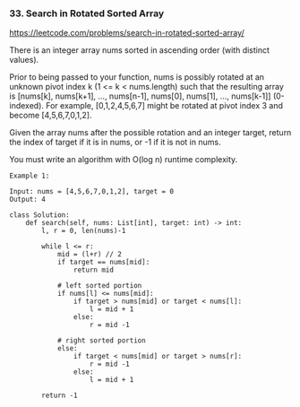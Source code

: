 ### 33. Search in Rotated Sorted Array

https://leetcode.com/problems/search-in-rotated-sorted-array/

There is an integer array nums sorted in ascending order (with distinct values).

Prior to being passed to your function, nums is possibly rotated at an unknown pivot index k (1 <= k < nums.length) such that the resulting array is [nums[k], nums[k+1], ..., nums[n-1], nums[0], nums[1], ..., nums[k-1]] (0-indexed). For example, [0,1,2,4,5,6,7] might be rotated at pivot index 3 and become [4,5,6,7,0,1,2].

Given the array nums after the possible rotation and an integer target, return the index of target if it is in nums, or -1 if it is not in nums.

You must write an algorithm with O(log n) runtime complexity.

```
Example 1:

Input: nums = [4,5,6,7,0,1,2], target = 0
Output: 4
```

```
class Solution:
    def search(self, nums: List[int], target: int) -> int:
        l, r = 0, len(nums)-1
        
        while l <= r:
            mid = (l+r) // 2 
            if target == nums[mid]:
                return mid
            
            # left sorted portion 
            if nums[l] <= nums[mid]:
                if target > nums[mid] or target < nums[l]:
                    l = mid + 1
                else:
                    r = mid -1
            
            # right sorted portion 
            else:
                if target < nums[mid] or target > nums[r]:
                    r = mid -1
                else:
                    l = mid + 1
                    
        return -1
```
